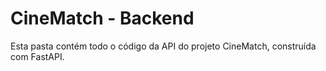 # CineMatch - Backend

Esta pasta contém todo o código da API do projeto CineMatch, construída com FastAPI.